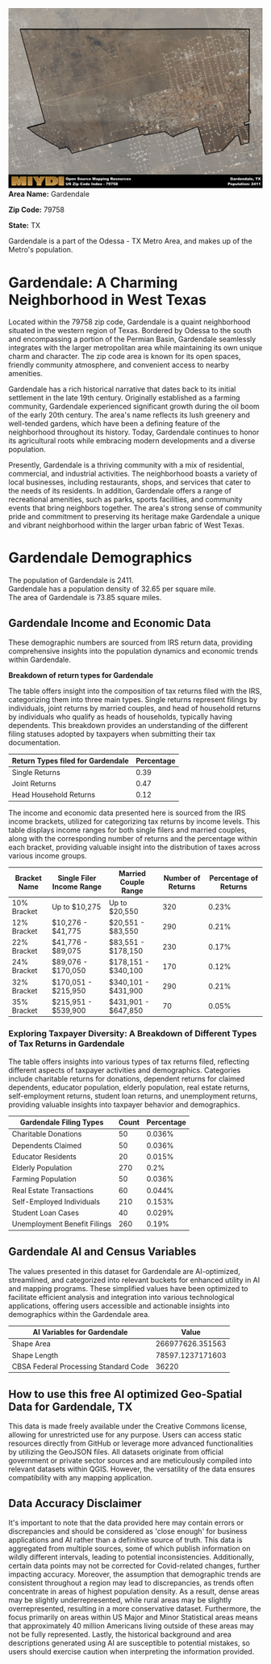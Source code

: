 ![Image Alt Text](../_images/79758.png)
**Area Name:** Gardendale

**Zip Code:** 79758

**State:** TX

Gardendale is a part of the Odessa - TX Metro Area, and makes up  of the Metro's population.  

# Gardendale: A Charming Neighborhood in West Texas  
Located within the 79758 zip code, Gardendale is a quaint neighborhood situated in the western region of Texas. Bordered by Odessa to the south and encompassing a portion of the Permian Basin, Gardendale seamlessly integrates with the larger metropolitan area while maintaining its own unique charm and character. The zip code area is known for its open spaces, friendly community atmosphere, and convenient access to nearby amenities.

Gardendale has a rich historical narrative that dates back to its initial settlement in the late 19th century. Originally established as a farming community, Gardendale experienced significant growth during the oil boom of the early 20th century. The area's name reflects its lush greenery and well-tended gardens, which have been a defining feature of the neighborhood throughout its history. Today, Gardendale continues to honor its agricultural roots while embracing modern developments and a diverse population.

Presently, Gardendale is a thriving community with a mix of residential, commercial, and industrial activities. The neighborhood boasts a variety of local businesses, including restaurants, shops, and services that cater to the needs of its residents. In addition, Gardendale offers a range of recreational amenities, such as parks, sports facilities, and community events that bring neighbors together. The area's strong sense of community pride and commitment to preserving its heritage make Gardendale a unique and vibrant neighborhood within the larger urban fabric of West Texas.

# Gardendale Demographics

The population of Gardendale is 2411.  
Gardendale has a population density of 32.65 per square mile.  
The area of Gardendale is 73.85 square miles.  

## Gardendale Income and Economic Data

These demographic numbers are sourced from IRS return data, providing comprehensive insights into the population dynamics and economic trends within Gardendale.

**Breakdown of return types for Gardendale**

The table offers insight into the composition of tax returns filed with the IRS, categorizing them into three main types. Single returns represent filings by individuals, joint returns by married couples, and head of household returns by individuals who qualify as heads of households, typically having dependents. This breakdown provides an understanding of the different filing statuses adopted by taxpayers when submitting their tax documentation.

| Return Types filed for Gardendale                              | Percentage          |
|----------------------------------------------------------|---------------------|
| Single Returns                                            | 0.39 |
| Joint Returns                                             | 0.47 |
| Head Household Returns                                    | 0.12 |

The income and economic data presented here is sourced from the IRS income brackets, utilized for categorizing tax returns by income levels. This table displays income ranges for both single filers and married couples, along with the corresponding number of returns and the percentage within each bracket, providing valuable insight into the distribution of taxes across various income groups.

| Bracket Name       | Single Filer Income Range | Married Couple Range | Number of Returns | Percentage of Returns |
|--------------------|----------------------------|----------------------|-------------------|-----------------------|
| 10% Bracket        | Up to $10,275              | Up to $20,550        | 320 | 0.23% |
| 12% Bracket        | $10,276 - $41,775          | $20,551 - $83,550    | 290 | 0.21% |
| 22% Bracket        | $41,776 - $89,075          | $83,551 - $178,150   | 230 | 0.17% |
| 24% Bracket        | $89,076 - $170,050         | $178,151 - $340,100  | 170 | 0.12% |
| 32% Bracket        | $170,051 - $215,950        | $340,101 - $431,900  | 290 | 0.21% |
| 35% Bracket        | $215,951 - $539,900        | $431,901 - $647,850  | 70 | 0.05% |

### Exploring Taxpayer Diversity: A Breakdown of Different Types of Tax Returns in Gardendale

The table offers insights into various types of tax returns filed, reflecting different aspects of taxpayer activities and demographics. Categories include charitable returns for donations, dependent returns for claimed dependents, educator population, elderly population, real estate returns, self-employment returns, student loan returns, and unemployment returns, providing valuable insights into taxpayer behavior and demographics.

| Gardendale Filing Types                    | Count | Percentage |
|--------------------------------------|-------|------------|
| Charitable Donations                 | 50 | 0.036% |
| Dependents Claimed                   | 50 | 0.036% |
| Educator Residents                   | 20 | 0.015% |
| Elderly Population                   | 270 | 0.2% |
| Farming Population                   | 50 | 0.036% |
| Real Estate Transactions             | 60 | 0.044% |
| Self-Employed Individuals            | 210 | 0.153% |
| Student Loan Cases                   | 40 | 0.029% |
| Unemployment Benefit Filings         | 260 | 0.19% |

## Gardendale AI and Census Variables

The values presented in this dataset for Gardendale are AI-optimized, streamlined, and categorized into relevant buckets for enhanced utility in AI and mapping programs. These simplified values have been optimized to facilitate efficient analysis and integration into various technological applications, offering users accessible and actionable insights into demographics within the Gardendale area.

| AI Variables for Gardendale | Value |
|-------------|-------|
| Shape Area | 266977626.351563 |
| Shape Length | 78597.1237171603 |
| CBSA Federal Processing Standard Code | 36220 |

## How to use this free AI optimized Geo-Spatial Data for Gardendale, TX

This data is made freely available under the Creative Commons license, allowing for unrestricted use for any purpose. Users can access static resources directly from GitHub or leverage more advanced functionalities by utilizing the GeoJSON files. All datasets originate from official government or private sector sources and are meticulously compiled into relevant datasets within QGIS. However, the versatility of the data ensures compatibility with any mapping application.

## Data Accuracy Disclaimer
It's important to note that the data provided here may contain errors or discrepancies and should be considered as 'close enough' for business applications and AI rather than a definitive source of truth. This data is aggregated from multiple sources, some of which publish information on wildly different intervals, leading to potential inconsistencies. Additionally, certain data points may not be corrected for Covid-related changes, further impacting accuracy. Moreover, the assumption that demographic trends are consistent throughout a region may lead to discrepancies, as trends often concentrate in areas of highest population density. As a result, dense areas may be slightly underrepresented, while rural areas may be slightly overrepresented, resulting in a more conservative dataset. Furthermore, the focus primarily on areas within US Major and Minor Statistical areas means that approximately 40 million Americans living outside of these areas may not be fully represented. Lastly, the historical background and area descriptions generated using AI are susceptible to potential mistakes, so users should exercise caution when interpreting the information provided.
